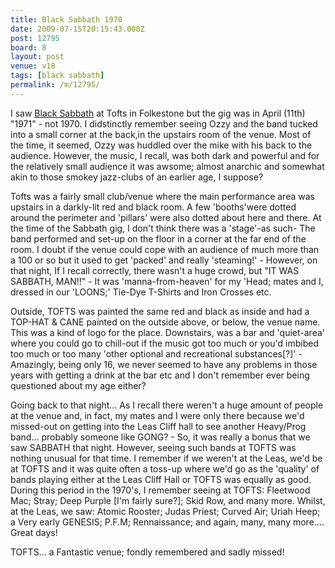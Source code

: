 ```yaml
---
title: Black Sabbath 1970
date: 2009-07-15T20:15:43.000Z
post: 12795
board: 8
layout: post
venue: v18
tags: [black sabbath]
permalink: /m/12795/
---
```

I saw <a href="/wiki/black+sabbath">Black Sabbath</a> at Tofts in Folkestone but the gig was in April (11th) "1971" - not 1970.  I didstinctly remember seeing Ozzy and the band tucked into a small corner at the back,in the upstairs room of the venue.  Most of the time, it seemed, Ozzy was huddled over the mike with his back to the audience.  However, the music, I recall, was both dark and powerful and for the relatively small audience it was awsome; almost anarchic and somewhat akin to those smokey jazz-clubs of an earlier age, I suppose?

Tofts was a fairly small club/venue where the main performance area was upstairs in a darkly-lit red and black room. A few 'booths'were dotted around the perimeter and 'pillars' were also dotted about here and there.  At the time of the Sabbath gig, I don't think there was a 'stage'-as such- The band performed and set-up on the floor in a corner at the far end of the room.  I doubt if the venue could cope with an audience of much more than a 100 or so but it used to get 'packed' and really 'steaming!' - However, on that night, If I recall correctly, there wasn't a huge crowd, but "IT WAS SABBATH, MAN!!" - It was 'manna-from-heaven' for my 'Head; mates and I, dressed in our 'LOONS;' Tie-Dye T-Shirts and Iron Crosses etc.

Outside, TOFTS was painted the same red and black as inside and had a TOP-HAT & CANE painted on the outside above, or below, the venue name. This was a kind of logo for the place.  Downstairs, was a bar and 'quiet-area' where you could go to chill-out if the music got too much or you'd imbibed too much or too many 'other optional and recreational substances[?]' - Amazingly, being only 16, we never seemed to have any problems in those years with getting a drink at the bar etc and I don't remember ever being questioned about my age either? 

Going back to that night... As I recall there weren't a huge amount of people at the venue and, in fact, my mates and I were only there because we'd missed-out on getting into the Leas Cliff hall to see another Heavy/Prog band... probably someone like GONG? - So, it was really a bonus that we saw SABBATH that night.  However, seeing such bands at TOFTS was nothing unusual for that time.  I remember if we weren't at the Leas, we'd be at TOFTS and it was quite often a toss-up where we'd go as the 'quality' of bands playing either at the Leas Cliff Hall or TOFTS was equally as good.  During this period in the 1970's, I remember seeing at TOFTS: Fleetwood Mac; Stray; Deep Purple [I'm fairly sure?]; Skid Row, and many more.  Whilst, at the Leas, we saw: Atomic Rooster; Judas Priest; Curved Air; Uriah Heep; a Very early GENESIS; P.F.M; Rennaissance; and again, many, many more.... Great days!

TOFTS... a Fantastic venue; fondly remembered and sadly missed!

